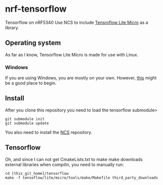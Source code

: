 # nrf-tensorflow
Tensorflow on nRF5340
Use NCS to include [Tensroflow Lite Micro](https://github.com/tensorflow/tensorflow/tree/master/tensorflow/lite/micro) as a library.

## Operating system
As far as I know, Tensorflow Lite Micro is made for use with Linux. 

### Windows
If you are using Windows, you are mostly on your own. However, [this](https://www.wikihow.com/Install-Ubuntu-on-VirtualBox) might be a good place to begin.

## Install
After you clone this repository you need to load the tensorflow submodule>
```
git submodule init
git submodule update
```

You also need to install the [NCS](https://developer.nordicsemi.com/nRF_Connect_SDK/doc/latest/nrf/gs_installing.html) repository.


## Tensorflow
Oh, and since I can not get CmakeLists.txt to make make downloads external libraries when compilin, you need to manually run:
```
cd [this_git_home]/tensorflow
make -f tensoflow/lite/micro/tools/make/Makefile third_party_downloads
```
